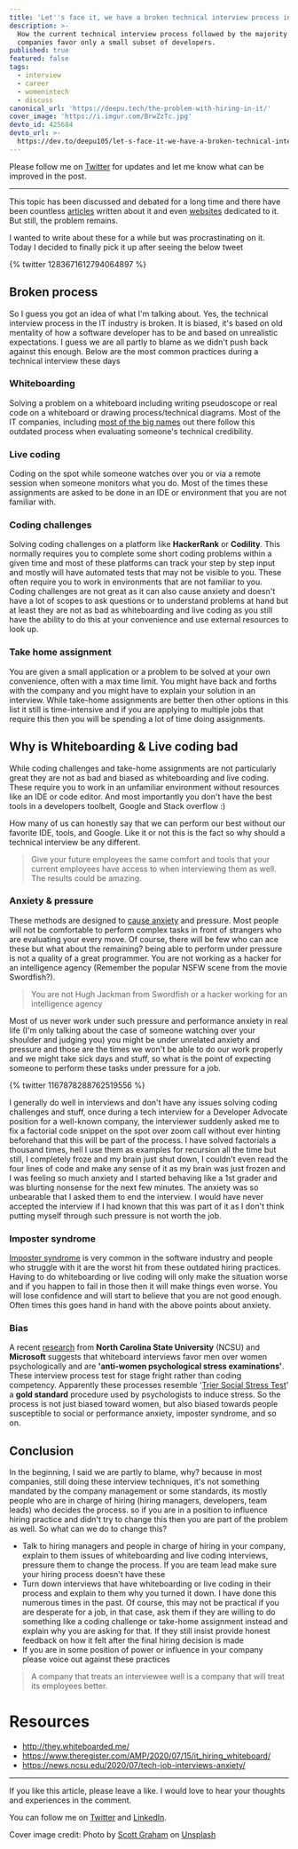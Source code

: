 ```yaml
---
title: 'Let''s face it, we have a broken technical interview process in our industry'
description: >-
  How the current technical interview process followed by the majority of the
  companies favor only a small subset of developers.
published: true
featured: false
tags:
  - interview
  - career
  - womenintech
  - discuss
canonical_url: 'https://deepu.tech/the-problem-with-hiring-in-it/'
cover_image: 'https://i.imgur.com/BrwZzTc.jpg'
devto_id: 425684
devto_url: >-
  https://dev.to/deepu105/let-s-face-it-we-have-a-broken-technical-interview-process-in-our-industry-56j2
---
```


Please follow me on [Twitter](https://twitter.com/deepu105) for updates and let me know what can be improved in the post.

---

This topic has been discussed and debated for a long time and there have been countless [articles](http://they.whiteboarded.me/additional-resources.html) written about it and even [websites](http://they.whiteboarded.me/) dedicated to it. But still, the problem remains.

I wanted to write about these for a while but was procrastinating on it. Today I decided to finally pick it up after seeing the below tweet

{% twitter 1283671612794064897 %}

## Broken process

So I guess you got an idea of what I'm talking about. Yes, the technical interview process in the IT industry is broken. It is biased, it's based on old mentality of how a software developer has to be and based on unrealistic expectations. I guess we are all partly to blame as we didn't push back against this enough. Below are the most common practices during a technical interview these days

### Whiteboarding

Solving a problem on a whiteboard including writing pseudoscope or real code on a whiteboard or drawing process/technical diagrams.
Most of the IT companies, including [most of the big names](http://they.whiteboarded.me/companies-that-whiteboard.html) out there follow this outdated process when evaluating someone's technical credibility.

### Live coding

Coding on the spot while someone watches over you or via a remote session when someone monitors what you do. Most of the times these assignments are asked to be done in an IDE or environment that you are not familiar with.

### Coding challenges

Solving coding challenges on a platform like **HackerRank** or **Codility**. This normally requires you to complete some short coding problems within a given time and most of these platforms can track your step by step input and mostly will have automated tests that may not be visible to you. These often require you to work in environments that are not familiar to you. Coding challenges are not great as it can also cause anxiety and doesn't have a lot of scopes to ask questions or to understand problems at hand but at least they are not as bad as whiteboarding and live coding as you still have the ability to do this at your convenience and use external resources to look up.

### Take home assignment

You are given a small application or a problem to be solved at your own convenience, often with a max time limit. You might have back and forths with the company and you might have to explain your solution in an interview. While take-home assignments are better then other options in this list it still is time-intensive and if you are applying to multiple jobs that require this then you will be spending a lot of time doing assignments.

## Why is Whiteboarding & Live coding bad

While coding challenges and take-home assignments are not particularly great they are not as bad and biased as whiteboarding and live coding. These require you to work in an unfamiliar environment without resources like an IDE or code editor. And most importantly you don't have the best tools in a developers toolbelt, Google and Stack overflow :)

How many of us can honestly say that we can perform our best without our favorite IDE, tools, and Google. Like it or not this is the fact so why should a technical interview be any different.

> Give your future employees the same comfort and tools that your current employees have access to when interviewing them as well. The results could be amazing.

### Anxiety & pressure

These methods are designed to [cause anxiety](https://news.ncsu.edu/2020/07/tech-job-interviews-anxiety/) and pressure. Most people will not be comfortable to perform complex tasks in front of strangers who are evaluating your every move. Of course, there will be few who can ace these but what about the remaining? being able to perform under pressure is not a quality of a great programmer. You are not working as a hacker for an intelligence agency (Remember the popular NSFW scene from the movie Swordfish?).

> You are not Hugh Jackman from Swordfish or a hacker working for an intelligence agency

Most of us never work under such pressure and performance anxiety in real life (I'm only talking about the case of someone watching over your shoulder and judging you) you might be under unrelated anxiety and pressure and those are the times we won't be able to do our work properly and we might take sick days and stuff, so what is the point of expecting someone to perform these tasks under pressure for a job.

{% twitter  1167878288762519556 %}

I generally do well in interviews and don't have any issues solving coding challenges and stuff, once during a tech interview for a Developer Advocate position for a well-known company, the interviewer suddenly asked me to fix a factorial code snippet on the spot over zoom call without ever hinting beforehand that this will be part of the process. I have solved factorials a thousand times, hell I use them as examples for recursion all the time but still, I completely froze and my brain just shut down, I couldn't even read the four lines of code and make any sense of it as my brain was just frozen and I was feeling so much anxiety and I started behaving like a 1st grader and was blurting nonsense for the next few minutes. The anxiety was so unbearable that I asked them to end the interview. I would have never accepted the interview if I had known that this was part of it as I don't think putting myself through such pressure is not worth the job.

### Imposter syndrome

[Imposter syndrome](https://en.wikipedia.org/wiki/Impostor_syndrome) is very common in the software industry and people who struggle with it are the worst hit from these outdated hiring practices. Having to do whiteboarding or live coding will only make the situation worse and if you happen to fail in those then it will make things even worse. You will lose confidence and will start to believe that you are not good enough. Often times this goes hand in hand with the above points about anxiety.

### Bias

A recent [research](http://chrisparnin.me/pdf/stress_FSE_20.pdf) from **North Carolina State University** (NCSU) and **Microsoft** suggests that whiteboard interviews favor men over women psychologically and are **'anti-women psychological stress examinations'**. These interview process test for stage fright rather than coding competency. Apparently these processes resemble '[Trier Social Stress Test](https://www.ncbi.nlm.nih.gov/pmc/articles/PMC5314443/#)' a **gold standard** procedure used by psychologists to induce stress. So the process is not just biased toward women, but also biased towards people susceptible to social or performance anxiety, imposter syndrome, and so on.

## Conclusion

In the beginning, I said we are partly to blame, why? because in most companies, still doing these interview techniques, it's not something mandated by the company management or some standards, its mostly people who are in charge of hiring (hiring managers, developers, team leads) who decides the process. so if you are in a position to influence hiring practice and didn't try to change this then you are part of the problem as well. So what can we do to change this?

-   Talk to hiring managers and people in charge of hiring in your company, explain to them issues of whiteboarding and live coding interviews, pressure them to change the process. If you are team lead make sure your hiring process doesn't have these
-   Turn down interviews that have whiteboarding or live coding in their process and explain to them why you turned it down. I have done this numerous times in the past. Of course, this may not be practical if you are desperate for a job, in that case, ask them if they are willing to do something like a coding challenge or take-home assignment instead and explain why you are asking for that. If they still insist provide honest feedback on how it felt after the final hiring decision is made
-   If you are in some position of power or influence in your company please voice out against these practices

> A company that treats an interviewee well is a company that will treat its employees better.

# Resources

-   http://they.whiteboarded.me/
-   https://www.theregister.com/AMP/2020/07/15/it_hiring_whiteboard/
-   https://news.ncsu.edu/2020/07/tech-job-interviews-anxiety/

---

If you like this article, please leave a like. I would love to hear your thoughts and experiences in the comment.

You can follow me on [Twitter](https://twitter.com/deepu105) and [LinkedIn](https://www.linkedin.com/in/deepu05/).

Cover image credit: Photo by [Scott Graham](https://unsplash.com/@sctgrhm?utm_source=unsplash&utm_medium=referral&utm_content=creditCopyText) on [Unsplash](https://unsplash.com/s/photos/tech-interview?utm_source=unsplash&utm_medium=referral&utm_content=creditCopyText)

